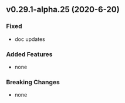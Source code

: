## v0.29.1-alpha.25 (2020-6-20)

### Fixed

- doc updates

### Added Features

- none

### Breaking Changes

- none

